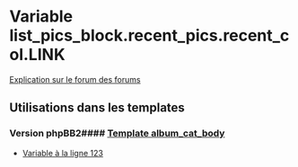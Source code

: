 # Variable list_pics_block.recent_pics.recent_col.LINK
[Explication sur le forum des forums](http://forum.forumactif.com/t294113-listing-des-variables#list_pics_block.recent_pics.recent_col.LINK)
## Utilisations dans les templates
### Version phpBB2#### [Template album_cat_body](subsilver/album_cat_body.md)
* [Variable à la ligne 123](../subsilver/album_cat_body.tpl#L123)